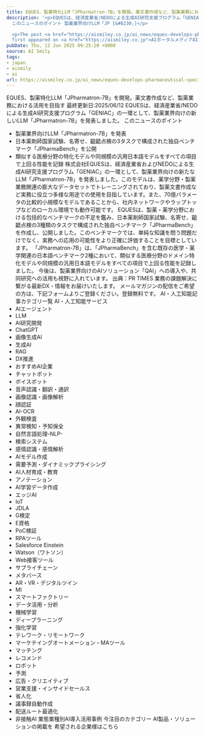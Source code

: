 ```yaml
---
title: EQUES、製薬特化LLM「JPharmatron-7B」を開発。薬文書作成など、製薬業務における活用を目指す
description: '<p>EQUESは、経済産業省/NEDOによる生成AI研究支援プログラム「GENIAC」の一環として、製薬業界向けの新しいLLM「JPharmatron-7B」を発表しました。
  このニュースのポイント 製薬業界向けLLM「JP [&#8230;]</p>

  <p>The post <a href="https://aismiley.co.jp/ai_news/eques-develops-pharmaceutical-specific-llm/">EQUES、製薬特化LLM「JPharmatron-7B」を開発。薬文書作成など、製薬業務における活用を目指す</a>
  first appeared on <a href="https://aismiley.co.jp">AIポータルメディアAIsmiley</a>.</p>'
pubDate: Thu, 12 Jun 2025 09:25:20 +0000
source: AI Smily
tags:
- japan
- aismily
- ai
url: https://aismiley.co.jp/ai_news/eques-develops-pharmaceutical-specific-llm/
---
```


EQUES、製薬特化LLM「JPharmatron-7B」を開発。薬文書作成など、製薬業務における活用を目指す
最終更新日:2025/06/12
EQUESは、経済産業省/NEDOによる生成AI研究支援プログラム「GENIAC」の一環として、製薬業界向けの新しいLLM「JPharmatron-7B」を発表しました。
このニュースのポイント
- 製薬業界向けLLM「JPharmatron-7B」を発表
- 日本薬剤師国家試験、名寄せ、齟齬点検の3タスクで構成された独自ベンチマーク「JPharmaBench」を公開
- 類似する医療分野の特化モデルや同規模の汎用日本語モデルをすべての項目で上回る性能を記録
株式会社EQUESは、経済産業省およびNEDOによる生成AI研究支援プログラム「GENIAC」の一環として、製薬業界向けの新たなLLM「JPharmatron-7B」を発表しました。このモデルは、薬学分野・製薬業務関連の膨大なデータセットでトレーニングされており、製薬文書作成など実務に役立つ多様な用途での使用を目指しています。また、70億パラメータの比較的小規模なモデルであることから、社内ネットワークやラップトップなどのローカル環境でも動作可能です。
EQUESは、製薬・薬学分野における包括的なベンチマークの不足を鑑み、日本薬剤師国家試験、名寄せ、齟齬点検の3種類のタスクで構成された独自ベンチマーク「JPharmaBench」を作成し、公開しました。このベンチマークでは、単純な知識を問う問題だけでなく、実務への応用の可能性をより正確に評価することを目標としています。
「JPharmatron-7B」は、「JPharmaBench」を含む既存の医学・薬学関連の日本語ベンチマーク2種において、類似する医療分野のドメイン特化モデルや同規模の汎用日本語モデルをすべての項目で上回る性能を記録しました。
今後は、製薬業界向けのAIソリューション「QAI」への導入や、共同研究への活用も視野に入れています。
出典：PR TIMES
業務の課題解決に繋がる最新DX・情報をお届けいたします。
メールマガジンの配信をご希望の方は、下記フォームよりご登録ください。登録無料です。
AI・人工知能記事カテゴリ一覧
AI・人工知能サービス
- AIエージェント
- LLM
- AI研究開発
- ChatGPT
- 画像生成AI
- 生成AI
- RAG
- DX推進
- おすすめAI企業
- チャットボット
- ボイスボット
- 音声認識・翻訳・通訳
- 画像認識・画像解析
- 顔認証
- AI-OCR
- 外観検査
- 異常検知・予知保全
- 自然言語処理-NLP-
- 検索システム
- 感情認識・感情解析
- AIモデル作成
- 需要予測・ダイナミックプライシング
- AI人材育成・教育
- アノテーション
- AI学習データ作成
- エッジAI
- IoT
- JDLA
- G検定
- E資格
- PoC検証
- RPAツール
- Salesforce Einstein
- Watson（ワトソン）
- Web接客ツール
- サプライチェーン
- メタバース
- AR・VR・デジタルツイン
- MI
- スマートファクトリー
- データ活用・分析
- 機械学習
- ディープラーニング
- 強化学習
- テレワーク・リモートワーク
- マーケテイングオートメーション・MAツール
- マッチング
- レコメンド
- ロボット
- 予測
- 広告・クリエイティブ
- 営業支援・インサイドセールス
- 省人化
- 議事録自動作成
- 配送ルート最適化
- 非接触AI
業態業種別AI導入活用事例
今注目のカテゴリー
AI製品・ソリューションの掲載を
希望される企業様はこちら